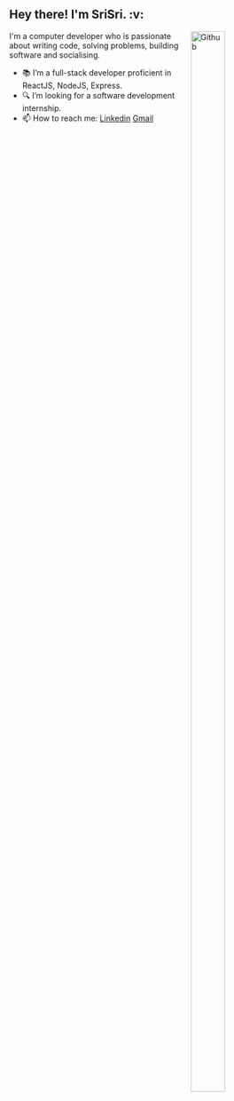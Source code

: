 
<h2> Hey there! I'm SriSri. :v:</h2> 


<img width="35%" height="70%" align="right" alt="Github" src="https://user-images.githubusercontent.com/58304531/95981646-9b399180-0e3c-11eb-9c7c-455e4de89e86.jpg" />

I'm a computer developer who is passionate about writing code, solving problems, building software and socialising.
 
- 📚 I’m a full-stack developer proficient in ReactJS, NodeJS, Express. 
- :mag: I’m looking for a software development internship. 
- 📫 How to reach me: [Linkedin](https://www.linkedin.com/in/kattukolu-srisri-reddy-30a65a172/) [Gmail](mailto:srisrireddy.k@gmail.com)


